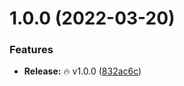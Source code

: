 # 1.0.0 (2022-03-20)


### Features

* **Release:** :fire: v1.0.0 ([832ac6c](https://github.com/eric-mathison/register-and-login/commit/832ac6c3ad21040e849a13bf2c815cf241c3d93b))
